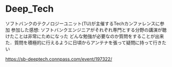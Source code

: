 # Deep_Tech
ソフトバンクのテクノロジーユニット(TU)が主催するTechカンファレンスに参加
参加した感想:
ソフトバンクエンジニアがそれぞれ専門とする分野の講演が聴けたことは非常にためになった
どんな勉強が必要なのか質問をすることが出来た．質問を積極的に行えるように日頃からアンテナを張って疑問に持って行きたい

https://sb-deeptech.connpass.com/event/197322/
